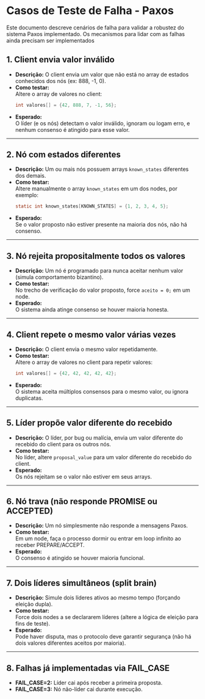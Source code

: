 # Casos de Teste de Falha - Paxos

Este documento descreve cenários de falha para validar a robustez do sistema Paxos implementado. Os mecanismos para lidar com as falhas ainda precisam ser implementados

## 1. Client envia valor inválido

- **Descrição:** O client envia um valor que não está no array de estados conhecidos dos nós (ex: 888, -1, 0).
- **Como testar:**  
  Altere o array de valores no client:
  ```c
  int valores[] = {42, 888, 7, -1, 56};
  ```
- **Esperado:**  
  O líder (e os nós) detectam o valor inválido, ignoram ou logam erro, e nenhum consenso é atingido para esse valor.

---

## 2. Nó com estados diferentes

- **Descrição:** Um ou mais nós possuem arrays `known_states` diferentes dos demais.
- **Como testar:**  
  Altere manualmente o array `known_states` em um dos nodes, por exemplo:
  ```c
  static int known_states[KNOWN_STATES] = {1, 2, 3, 4, 5};
  ```
- **Esperado:**  
  Se o valor proposto não estiver presente na maioria dos nós, não há consenso.

---

## 3. Nó rejeita propositalmente todos os valores

- **Descrição:** Um nó é programado para nunca aceitar nenhum valor (simula comportamento bizantino).
- **Como testar:**  
  No trecho de verificação do valor proposto, force `aceito = 0;` em um node.
- **Esperado:**  
  O sistema ainda atinge consenso se houver maioria honesta.

---

## 4. Client repete o mesmo valor várias vezes

- **Descrição:** O client envia o mesmo valor repetidamente.
- **Como testar:**  
  Altere o array de valores no client para repetir valores:
  ```c
  int valores[] = {42, 42, 42, 42, 42};
  ```
- **Esperado:**  
  O sistema aceita múltiplos consensos para o mesmo valor, ou ignora duplicatas.

---

## 5. Líder propõe valor diferente do recebido

- **Descrição:** O líder, por bug ou malícia, envia um valor diferente do recebido do client para os outros nós.
- **Como testar:**  
  No líder, altere `proposal_value` para um valor diferente do recebido do client.
- **Esperado:**  
  Os nós rejeitam se o valor não estiver em seus arrays.

---

## 6. Nó trava (não responde PROMISE ou ACCEPTED)

- **Descrição:** Um nó simplesmente não responde a mensagens Paxos.
- **Como testar:**  
  Em um node, faça o processo dormir ou entrar em loop infinito ao receber PREPARE/ACCEPT.
- **Esperado:**  
  O consenso é atingido se houver maioria funcional.

---

## 7. Dois líderes simultâneos (split brain)

- **Descrição:** Simule dois líderes ativos ao mesmo tempo (forçando eleição dupla).
- **Como testar:**  
  Force dois nodes a se declararem líderes (altere a lógica de eleição para fins de teste).
- **Esperado:**  
  Pode haver disputa, mas o protocolo deve garantir segurança (não há dois valores diferentes aceitos por maioria).

---

## 8. Falhas já implementadas via FAIL_CASE

- **FAIL_CASE=2:** Líder cai após receber a primeira proposta.
- **FAIL_CASE=3:** Nó não-líder cai durante execução.

